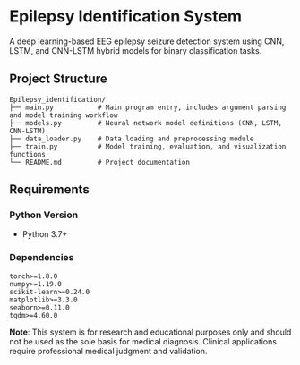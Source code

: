 # Epilepsy Identification System

A deep learning-based EEG epilepsy seizure detection system using CNN, LSTM, and CNN-LSTM hybrid models for binary classification tasks.

## Project Structure

```
Epilepsy_identification/
├── main.py           # Main program entry, includes argument parsing and model training workflow
├── models.py         # Neural network model definitions (CNN, LSTM, CNN-LSTM)
├── data_loader.py    # Data loading and preprocessing module
├── train.py          # Model training, evaluation, and visualization functions
└── README.md         # Project documentation
```

## Requirements

### Python Version
- Python 3.7+

### Dependencies
```
torch>=1.8.0
numpy>=1.19.0
scikit-learn>=0.24.0
matplotlib>=3.3.0
seaborn>=0.11.0
tqdm>=4.60.0
```


**Note**: This system is for research and educational purposes only and should not be used as the sole basis for medical diagnosis. Clinical applications require professional medical judgment and validation.
